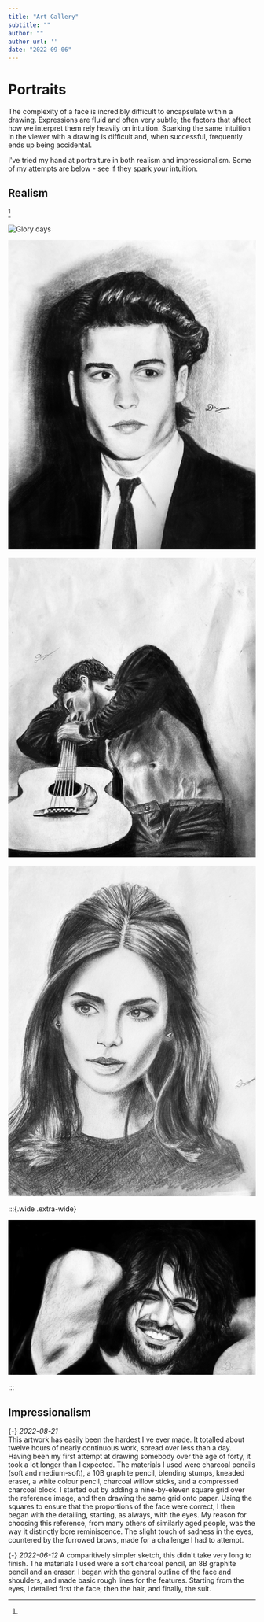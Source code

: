 ```yaml
---
title: "Art Gallery"
subtitle: ""
author: ""
author-url: ''
date: "2022-09-06"
---
```

# Portraits

The complexity of a face is incredibly difficult to encapsulate within a drawing.
Expressions are fluid and often very subtle; the factors that affect how we
interpret them rely heavily on intuition. Sparking the same intuition in the
viewer with a drawing is difficult and, when successful, frequently ends up being
accidental.

I've tried my hand at portraiture in both realism and impressionalism. Some of
my attempts are below - see if they spark _your_ intuition.

## Realism  
[^glory]

![Glory days  
[^johnny]](IMG_4300.jpg)

![Young Johnny Depp](IMG_3847.jpg)

![Solace](IMG_3100.jpg)

![Lily Collins](IMG_2421.jpg)

:::{.wide .extra-wide}

![Kartik Aryan](IMG_4213.jpg)

:::

## Impressionalism



[^glory]:
  {-} _2022-08-21_  
  This artwork has easily been the hardest I've ever made. It totalled about
  twelve hours of nearly continuous work, spread over less than a day. Having been
  my first attempt at drawing somebody over the age of forty, it took a lot longer
  than I expected.
  The materials I used were charcoal pencils (soft and medium-soft), a 10B graphite
  pencil, blending stumps, kneaded eraser, a white colour pencil, charcoal willow
  sticks, and a compressed charcoal block. I started out by adding a nine-by-eleven
  square grid over the reference image, and then drawing the same grid onto paper.
  Using the squares to ensure that the proportions of the face were correct, I
  then began with the detailing, starting, as always, with the eyes.
   My reason for choosing this reference, from many others of similarly aged people,
  was the way it distinctly bore reminiscence. The slight touch of sadness in
  the eyes, countered by the furrowed brows, made for a challenge I had to attempt. 

[^johnny]:
  {-} _2022-06-12_
  A comparitively simpler sketch, this didn't take very long to finish. The
  materials I used were a soft charcoal pencil, an 8B graphite pencil and an
  eraser. I began with the general outline of the face and shoulders, and made
  basic rough lines for the features. Starting from the eyes, I detailed first the
  face, then the hair, and finally, the suit. 
  
  
  

